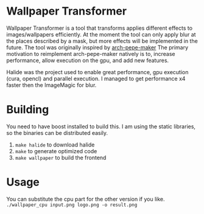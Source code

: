 Wallpaper Transformer
=====================

Wallpaper Transformer is a tool that transforms applies different effects to images/wallpapers efficiently.
At the moment the tool can only apply blur at the places described by a mask, but more effects will be implemented in the future.
The tool was originally inspired by [arch-pepe-maker](https://gitlab.com/SillyPill/arch-pape-maker)
The primary motivation to reimplement arch-pepe-maker natively is to, increase performance, allow execution on the gpu, and add new features. 

Halide was the project used to enable great performance, gpu execution (cura, opencl) and parallel execution. I managed to get performance x4 faster then the ImageMagic for blur. 

Building
========

You need to have boost installed to build this. I am using the static libraries, so the binaries can be distributed easily.

1. `make halide` to download halide
2. `make` to generate optimized code
3. `make wallpaper` to build the frontend

Usage
=====

You can substitute the cpu part for the other version if you like.
`./wallpaper_cpu input.png logo.png -o result.png`


